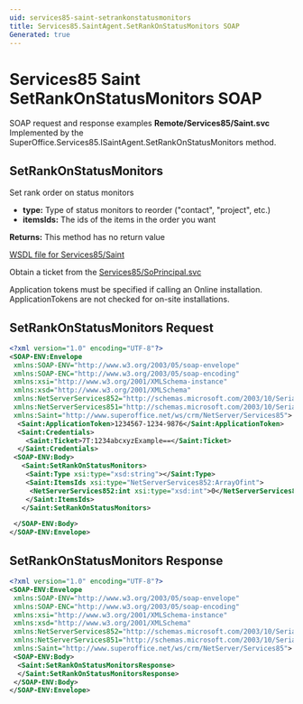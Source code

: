 ```yaml
---
uid: services85-saint-setrankonstatusmonitors
title: Services85.SaintAgent.SetRankOnStatusMonitors SOAP
Generated: true
---
```


# Services85 Saint SetRankOnStatusMonitors SOAP

SOAP request and response examples **Remote/Services85/Saint.svc**
Implemented by the <see cref="M:SuperOffice.Services85.ISaintAgent.SetRankOnStatusMonitors">SuperOffice.Services85.ISaintAgent.SetRankOnStatusMonitors</see> method.

## SetRankOnStatusMonitors

Set rank order on status monitors

* **type:** Type of status monitors to reorder ("contact", "project", etc.)
* **itemsIds:** The ids of the items in the order you want

**Returns:** This method has no return value


[WSDL file for Services85/Saint](../Services85-Saint.md)

Obtain a ticket from the [Services85/SoPrincipal.svc](../SoPrincipal/index.md)

Application tokens must be specified if calling an Online installation. ApplicationTokens are not checked for on-site installations.

## SetRankOnStatusMonitors Request

```xml
<?xml version="1.0" encoding="UTF-8"?>
<SOAP-ENV:Envelope
 xmlns:SOAP-ENV="http://www.w3.org/2003/05/soap-envelope"
 xmlns:SOAP-ENC="http://www.w3.org/2003/05/soap-encoding"
 xmlns:xsi="http://www.w3.org/2001/XMLSchema-instance"
 xmlns:xsd="http://www.w3.org/2001/XMLSchema"
 xmlns:NetServerServices852="http://schemas.microsoft.com/2003/10/Serialization/Arrays"
 xmlns:NetServerServices851="http://schemas.microsoft.com/2003/10/Serialization/"
 xmlns:Saint="http://www.superoffice.net/ws/crm/NetServer/Services85">
  <Saint:ApplicationToken>1234567-1234-9876</Saint:ApplicationToken>
  <Saint:Credentials>
    <Saint:Ticket>7T:1234abcxyzExample==</Saint:Ticket>
  </Saint:Credentials>
 <SOAP-ENV:Body>
   <Saint:SetRankOnStatusMonitors>
    <Saint:Type xsi:type="xsd:string"></Saint:Type>
    <Saint:ItemsIds xsi:type="NetServerServices852:ArrayOfint">
     <NetServerServices852:int xsi:type="xsd:int">0</NetServerServices852:int>
    </Saint:ItemsIds>
   </Saint:SetRankOnStatusMonitors>

 </SOAP-ENV:Body>
</SOAP-ENV:Envelope>

```


## SetRankOnStatusMonitors Response

```xml
<?xml version="1.0" encoding="UTF-8"?>
<SOAP-ENV:Envelope
 xmlns:SOAP-ENV="http://www.w3.org/2003/05/soap-envelope"
 xmlns:SOAP-ENC="http://www.w3.org/2003/05/soap-encoding"
 xmlns:xsi="http://www.w3.org/2001/XMLSchema-instance"
 xmlns:xsd="http://www.w3.org/2001/XMLSchema"
 xmlns:NetServerServices852="http://schemas.microsoft.com/2003/10/Serialization/Arrays"
 xmlns:NetServerServices851="http://schemas.microsoft.com/2003/10/Serialization/"
 xmlns:Saint="http://www.superoffice.net/ws/crm/NetServer/Services85">
 <SOAP-ENV:Body>
  <Saint:SetRankOnStatusMonitorsResponse>
  </Saint:SetRankOnStatusMonitorsResponse>
 </SOAP-ENV:Body>
</SOAP-ENV:Envelope>

```

